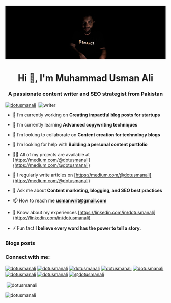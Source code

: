 ![logo](https://github.com/dotusmanali/dotusmanali/blob/main/GitHub%20Banner.png)
<h1 align="center">Hi 👋, I'm Muhammad Usman Ali</h1>
<h3 align="center">A passionate content writer and SEO strategist from Pakistan</h3>

<img align="right" alt="writer" width="400" src="https://cloud-cdn.4over4.com/2021/04/Telecommuting.gif">

<p align="left"> <a href="https://twitter.com/dotusmanali" target="blank"><img src="https://img.shields.io/twitter/follow/dotusmanali?logo=twitter&style=for-the-badge" alt="dotusmanali" /></a> </p>

- 🔭 I’m currently working on **Creating impactful blog posts for startups**

- 🌱 I’m currently learning **Advanced copywriting techniques**

- 👯 I’m looking to collaborate on **Content creation for technology blogs**

- 🤝 I’m looking for help with **Building a personal content portfolio**

- 👨‍💻 All of my projects are available at [https://medium.com/@dotusmanali](https://medium.com/@dotusmanali)

- 📝 I regularly write articles on [https://medium.com/@dotusmanali](https://medium.com/@dotusmanali)

- 💬 Ask me about **Content marketing, blogging, and SEO best practices**

- 📫 How to reach me **usmanwrit@gmail.com**

- 📄 Know about my experiences [https://linkedin.com/in/dotusmanali](https://linkedin.com/in/dotusmanali)

- ⚡ Fun fact **I believe every word has the power to tell a story.**

### Blogs posts
<!-- BLOG-POST-LIST:START -->
<!-- BLOG-POST-LIST:END -->

<h3 align="left">Connect with me:</h3>
<p align="left">
<a href="https://dev.to/dotusmanali" target="blank"><img align="center" src="https://raw.githubusercontent.com/rahuldkjain/github-profile-readme-generator/master/src/images/icons/Social/devto.svg" alt="dotusmanali" height="30" width="40" /></a>
<a href="https://twitter.com/dotusmanali" target="blank"><img align="center" src="https://raw.githubusercontent.com/rahuldkjain/github-profile-readme-generator/master/src/images/icons/Social/twitter.svg" alt="dotusmanali" height="30" width="40" /></a>
<a href="https://linkedin.com/in/dotusmanali" target="blank"><img align="center" src="https://raw.githubusercontent.com/rahuldkjain/github-profile-readme-generator/master/src/images/icons/Social/linked-in-alt.svg" alt="dotusmanali" height="30" width="40" /></a>
<a href="https://stackoverflow.com/users/dotusmanali" target="blank"><img align="center" src="https://raw.githubusercontent.com/rahuldkjain/github-profile-readme-generator/master/src/images/icons/Social/stack-overflow.svg" alt="dotusmanali" height="30" width="40" /></a>
<a href="https://fb.com/dotusmanali" target="blank"><img align="center" src="https://raw.githubusercontent.com/rahuldkjain/github-profile-readme-generator/master/src/images/icons/Social/facebook.svg" alt="dotusmanali" height="30" width="40" /></a>
<a href="https://instagram.com/dotusmanali" target="blank"><img align="center" src="https://raw.githubusercontent.com/rahuldkjain/github-profile-readme-generator/master/src/images/icons/Social/instagram.svg" alt="dotusmanali" height="30" width="40" /></a>
<a href="https://dribbble.com/dotusmanali" target="blank"><img align="center" src="https://raw.githubusercontent.com/rahuldkjain/github-profile-readme-generator/master/src/images/icons/Social/dribbble.svg" alt="dotusmanali" height="30" width="40" /></a>
<a href="https://medium.com/@dotusmanali" target="blank"><img align="center" src="https://raw.githubusercontent.com/rahuldkjain/github-profile-readme-generator/master/src/images/icons/Social/medium.svg" alt="@dotusmanali" height="30" width="40" /></a>
</p>

<p>&nbsp;<img align="center" src="https://github-readme-stats.vercel.app/api?username=dotusmanali&show_icons=true&locale=en" alt="dotusmanali" /></p>

<p><img align="center" src="https://github-readme-streak-stats.herokuapp.com/?user=dotusmanali&" alt="dotusmanali" /></p>
